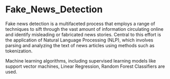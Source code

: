 # Fake_News_Detection

Fake news detection is a multifaceted process that employs a range of techniques to sift through the vast amount of information circulating online and identify misleading or fabricated news stories. Central to this effort is the application of Natural Language Processing (NLP), which involves parsing and analyzing the text of news articles using methods such as tokenization.

Machine learning algorithms, including supervised learning models like support vector machines, Linear Regression, Random Forest Classifiers are used.
